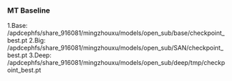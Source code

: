 ### MT Baseline
1.Base: /apdcephfs/share_916081/mingzhouxu/models/open_sub/base/checkpoint_best.pt
2.Big: /apdcephfs/share_916081/mingzhouxu/models/open_sub/SAN/checkpoint_best.pt
3.Deep: /apdcephfs/share_916081/mingzhouxu/models/open_sub/deep/tmp/checkpoint_best.pt